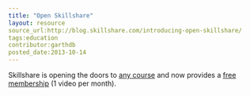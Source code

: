 ```yaml
---
title: "Open Skillshare"
layout: resource
source_url:http://blog.skillshare.com/introducing-open-skillshare/
tags:education
contributor:garthdb
posted_date:2013-10-14
---
```

Skillshare is opening the doors to [any course](http://www.skillshare.com/teach) and now provides a [free membership](https://www.skillshare.com/membership) (1 video per month).
